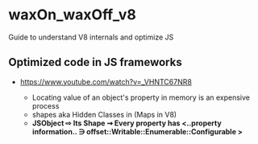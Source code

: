 # waxOn_waxOff_v8
Guide to understand V8 internals and optimize JS

## Optimized code in JS frameworks
- https://www.youtube.com/watch?v=_VHNTC67NR8

    - Locating value of an object's property in memory is an expensive process
    - shapes aka Hidden Classes in (Maps in V8)
    - __JSObject ⇨ Its Shape ⇝ Every property has <..property information.. ∋ offset::Writable::Enumerable::Configurable >__
    
